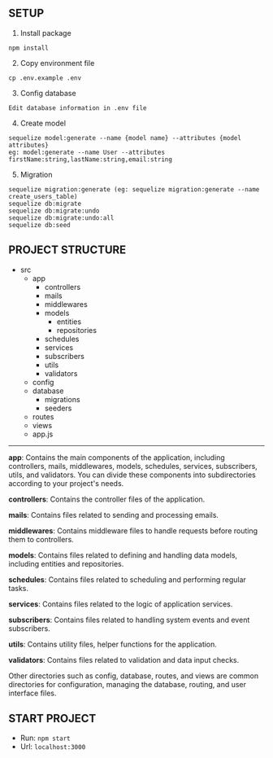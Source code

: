 **SETUP**
---------------
1. Install package
```
npm install
```
2. Copy environment file
```
cp .env.example .env
```
3. Config database
```
Edit database information in .env file
```
4. Create model
```
sequelize model:generate --name {model name} --attributes {model attributes}
eg: model:generate --name User --attributes firstName:string,lastName:string,email:string
```
5. Migration
```
sequelize migration:generate (eg: sequelize migration:generate --name create_users_table)
sequelize db:migrate
sequelize db:migrate:undo
sequelize db:migrate:undo:all
sequelize db:seed
```

**PROJECT STRUCTURE**
---------------
- src
    - app
        - controllers
        - mails
        - middlewares
        - models
            - entities
            - repositories
        - schedules
        - services
        - subscribers
        - utils
        - validators
    - config
    - database
        - migrations
        - seeders
    - routes
    - views
    - app.js
---------------
**app**: Contains the main components of the application, including controllers, mails, middlewares, models, schedules, services, subscribers, utils, and validators. You can divide these components into subdirectories according to your project's needs.

**controllers**: Contains the controller files of the application.

**mails**: Contains files related to sending and processing emails.

**middlewares**: Contains middleware files to handle requests before routing them to controllers.

**models**: Contains files related to defining and handling data models, including entities and repositories.

**schedules**: Contains files related to scheduling and performing regular tasks.

**services**: Contains files related to the logic of application services.

**subscribers**: Contains files related to handling system events and event subscribers.

**utils**: Contains utility files, helper functions for the application.

**validators**: Contains files related to validation and data input checks.

Other directories such as config, database, routes, and views are common directories for configuration, managing the database, routing, and user interface files.

START PROJECT
---------------
- Run: ```npm start```
- Url: ```localhost:3000```